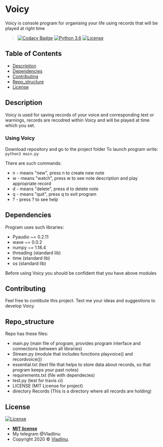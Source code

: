 # Voicy 

Voicy is console program for organising your life using records that will be played at right time

> [![Codacy Badge](https://app.codacy.com/project/badge/Grade/bba8b41312524d85ab2fe47c3ace0b73)](https://www.codacy.com/manual/vladlinu/Voicy?utm_source=github.com&amp;utm_medium=referral&amp;utm_content=vladlinu/Voicy&amp;utm_campaign=Badge_Grade)
> [![Python 3.6](https://img.shields.io/badge/python-3.6-blue.svg)](https://www.python.org/downloads/release/python-360/)
> [![License](http://img.shields.io/:license-mit-blue.svg?style=flat-square)](http://badges.mit-license.org)

## Table of Contents

-   [Description](#description)
-   [Dependencies](#dependencies)
-   [Contributing](#contributing)
-   [Repo_structure](#repo_structure)
-   [License](#license)

## Description

Voicy is used for saving records of your voice and corresponding text or warnings, records are recodred within Voicy and will be played at time which you set.

### Using Voicy

Download repository and go to the project folder
To launch program write:
    `python3 main.py`

There are such commands:
-   n - means "new", press n to create new note
-   w - means "watch", press w to see note description and play appropriate record
-   d - means "delete", press d to delete note
-   q - means "quit", press q to exit program
-   ? - press ? to see help  

## Dependencies

Program uses such libraries:
-   Pyaudio ~= 0.2.11
-   wave ~= 0.0.2
-   numpy ~= 1.18.4
-   threading (standard lib)
-   time (standard lib)
-   os (standard lib)

Before using Voicy you should be confident that you have above modules

## Contributing

Feel free to contibute this project.
Text me your ideas and suggestions to develop Voicy

## Repo_structure

Repo has these files:
-   main.py (main file of program, provides program interface and connections between all libraries)
-   Stream.py (module that includes functions playvoice() and recordvoice())
-   essential.txt (text file that helps to store data about records, so that program keeps your past notes)
-   requirements.txt (file with dependecies)
-   test.py (test for travis ci)
-   LICENSE (MIT License for project)
-   directory Records (This is a directory where all records are holding)

## License

[![License](http://img.shields.io/:license-mit-blue.svg?style=flat-square)](http://badges.mit-license.org)

-   **[MIT license](http://opensource.org/licenses/mit-license.php)**
-   My telegram @Vladlinu
-   Copyright 2020 © <a href="https://github.com/vladlinu" target="_blank">Vladlinu</a>.
